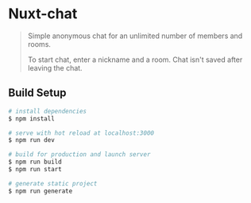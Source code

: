 # Nuxt-chat

> Simple anonymous chat for an unlimited number of members and rooms.
>
> To start chat, enter a nickname and a room. Chat isn't saved after leaving the chat.

## Build Setup

```bash
# install dependencies
$ npm install

# serve with hot reload at localhost:3000
$ npm run dev

# build for production and launch server
$ npm run build
$ npm run start

# generate static project
$ npm run generate
```

